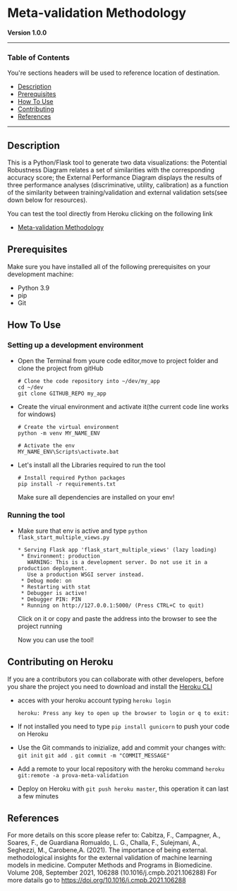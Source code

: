 #  Meta-validation Methodology

**Version 1.0.0**

---

### Table of Contents
You're sections headers will be used to reference location of destination.

- [Description](#description)
- [Prerequisites](#prerequisites)
- [How To Use](#how-to-use)
- [Contributing](#Contributing-on-Heroku)
- [References](#references)

---

## Description

This is a  Python/Flask tool to generate two data visualizations: the Potential Robustness Diagram relates a set of similarities with the corresponding accuracy score; the External Performance Diagram displays the results of three performance analyses (discriminative, utility, calibration) as a function of the similarity between training/validation and external validation sets(see down below for resources).

You can test the tool directly from Heroku clicking on the following link
- [Meta-validation Methodology](https://prova-meta-validation.herokuapp.com/)

## Prerequisites

Make sure you have installed all of the following prerequisites on your development machine:

- Python 3.9
- pip
- Git

## How To Use

### Setting up a development environment

- Open the Terminal from youre code editor,move to project folder and clone the project from gitHub 

    ```
    # Clone the code repository into ~/dev/my_app
    cd ~/dev
    git clone GITHUB_REPO my_app
    ```
- Create the virual environment and activate it(the current code line works for windows)

    ```    
    # Create the virtual environment
    python -m venv MY_NAME_ENV

    # Activate the env
    MY_NAME_ENV\Scripts\activate.bat
    ```
- Let's install all the Libraries required to run the tool

    ```
    # Install required Python packages
    pip install -r requirements.txt
    ```
    Make sure all dependencies are installed on your env!

### Running the tool 

- Make sure that env is active and type `python flask_start_multiple_views.py`

    ```
    * Serving Flask app 'flask_start_multiple_views' (lazy loading)
     * Environment: production
       WARNING: This is a development server. Do not use it in a production deployment.
       Use a production WSGI server instead.
     * Debug mode: on
     * Restarting with stat
     * Debugger is active!
     * Debugger PIN: PIN
     * Running on http://127.0.0.1:5000/ (Press CTRL+C to quit)
    ```

    Click on it or copy and paste the address into the browser to see the project running
    
    Now you can use the tool!
    
## Contributing on Heroku

If you are a contributors you can collaborate with other developers, before you share the project you
need to download and install the [Heroku CLI](https://devcenter.heroku.com/articles/heroku-cli)

- acces with your heroku account typing `heroku login`

    ```
    heroku: Press any key to open up the browser to login or q to exit: 
    ```
- If not installed you need to type `pip install gunicorn` to push your code on Heroku
- Use the Git commands to inizialize, add and commit your changes with:
    `git init`
    `git add .`
    `git commit -m "COMMIT_MESSAGE"`
- Add a remote to your local repository with the heroku command `heroku git:remote -a prova-meta-validation` 
- Deploy on Heroku with `git push heroku master`, this operation it can last a few minutes
    
## References

For more details on this score please refer to:
Cabitza, F., Campagner, A., Soares, F., de Guardiana Romualdo, L. G., Challa, F., Sulejmani, A.,
Seghezzi, M., Carobene,A. (2021). The importance of being external. methodological insights for 
the external validation of machine learning models in medicine. Computer Methods and Programs in Biomedicine.
Volume 208, September 2021, 106288 (10.1016/j.cmpb.2021.106288)
For more datails go to https://doi.org/10.1016/j.cmpb.2021.106288
    
    


